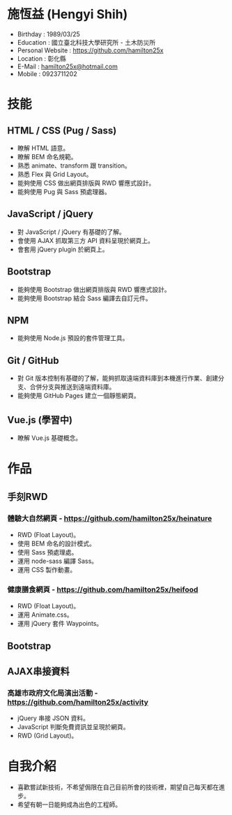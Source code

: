 # 施恆益 (Hengyi Shih)
* Birthday : 1989/03/25
* Education : 國立臺北科技大學研究所 - 土木防災所
* Personal Website : https://github.com/hamilton25x
* Location : 彰化縣
* E-Mail : hamilton25x@hotmail.com
* Mobile : 0923711202

# 技能
## HTML / CSS (Pug / Sass)
* 瞭解 HTML 語意。
* 瞭解 BEM 命名規範。
* 熟悉 animate、transform 跟 transition。
* 熟悉 Flex 與 Grid Layout。
* 能夠使用 CSS 做出網頁排版與 RWD 響應式設計。
* 能夠使用 Pug 與 Sass 預處理器。
## JavaScript / jQuery
* 對 JavaScript / jQuery 有基礎的了解。
* 會使用 AJAX 抓取第三方 API 資料呈現於網頁上。
* 會套用 jQuery plugin 於網頁上。
## Bootstrap 
* 能夠使用 Bootstrap 做出網頁排版與 RWD 響應式設計。
* 能夠使用 Bootstrap 結合 Sass 編譯去自訂元件。
## NPM
* 能夠使用 Node.js 預設的套件管理工具。
## Git / GitHub
* 對 Git 版本控制有基礎的了解，能夠抓取遠端資料庫到本機進行作業、創建分支、合併分支與推送到遠端資料庫。
* 能夠使用 GitHub Pages 建立一個靜態網頁。
## Vue.js (學習中)
* 瞭解 Vue.js 基礎概念。

# 作品
## 手刻RWD
### 體驗大自然網頁 - https://github.com/hamilton25x/heinature
* RWD (Float Layout)。
* 使用 BEM 命名的設計模式。
* 使用 Sass 預處理處。
* 運用 node-sass 編譯 Sass。
* 運用 CSS 製作動畫。
### 健康膳食網頁 - https://github.com/hamilton25x/heifood
* RWD (Float Layout)。
* 運用 Animate.css。
* 運用 jQuery 套件 Waypoints。
## Bootstrap

## AJAX串接資料

### 高雄市政府文化局演出活動 - https://github.com/hamilton25x/activity
* jQuery 串接 JSON 資料。
* JavaScript 判斷免費資訊並呈現於網頁。
* RWD (Grid Layout)。

# 自我介紹
* 喜歡嘗試新技術，不希望侷限在自己目前所會的技術裡，期望自己每天都在進步。
* 希望有朝一日能夠成為出色的工程師。
